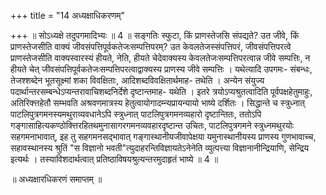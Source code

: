 +++
title = "14 अध्यक्षाधिकरणम्"

+++
॥ सोऽध्यक्षे तदुपगमादिभ्यः ॥ 4 ॥ सङ्गतिः स्फुटा, किं प्राणस्तेजसि संपद्यते? उत जीवे, किं प्राणस्तेजसीति वाक्यं जीवसंपत्तिपूर्वकतेजःसम्पत्तिपरम्? उत केवलतेजस्संपत्तिपरं, जीवसंपत्तिपरत्वे प्राणस्तेजसीति वाक्यस्वारस्यं हीयते, नेति, हीयते चेदेवाक्यस्य केवलतेजःसम्पत्तिपरत्वान्न जीवे सम्पत्तिः, न हीयते चेत् जीवसंपत्तिपूर्वकतेजःसम्पत्तिपरत्वाद्वाक्यस्य प्राणस्य जीवे सम्पत्तिः । यथेत्यादि उपगमः- संबन्धः, तेजश्शब्देन भूतसूक्ष्मां शका विवक्षिताः, आदिशब्दविवक्षितार्थमाह- तथेति । अन्येन संयुज्य पदार्थान्तरसम्बन्धेऽप्यन्तरावाचिशब्दनिर्देशे दृष्टान्तमाह- यथेति । इतरे त्रयोऽप्यश्रुतत्वादिति पूर्वपक्षहेतुमाहुः, अतिरिक्त्तहेतौ सम्भवति अश्रवणमात्रस्य हेतुत्वायोगादम्न्यप्रायन्यायो भाष्ये दर्शितः । सिद्धान्ते च स्त्रुध्नात् पाटलिपुत्रगमनस्यमथुराव्यवधानेऽपि स्त्रुध्नात् पाटलिपुत्रगमनव्यहारो दृष्टान्तितः, ततोऽपि गङ्गासाहित्यकण्ठोक्त्तिरहितथमुनासागरगमनव्यवहारदृष्टान्त उचितः, पाटलिपुत्रगमने स्त्रुध्नमथुरयोः सहगमनाभावात्, इह तु सहगमनसद्भावात् गङ्गास्थानीयजीवापेक्षया यमुनास्थानीयस्य प्राणस्य गुणभावाच्च, सहावस्थानस्य श्रुतिं "स विज्ञानो भवती"त्युदाहरन्तिविज्ञायतेऽनेनेति व्युत्पत्त्या विज्ञानानीन्द्रियाणि, सेन्द्रिय इत्यर्थः । तस्याविशदार्थत्वात् प्रतिष्ठाविषयश्रुत्यन्तरमुदाहृतं भाष्ये ॥ 4 ॥

॥ अध्यक्षारधिकरणं समाप्तम् ॥

